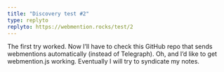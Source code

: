 ```yaml
---
title: "Discovery test #2"
type: replyto
replyto: https://webmention.rocks/test/2
---
```


The first try worked. Now I’ll have to check this GitHub repo that sends webmentions automatically (instead of Telegraph). Oh, and I’d like to get webmention.js working. Eventually I will try to syndicate my notes. 